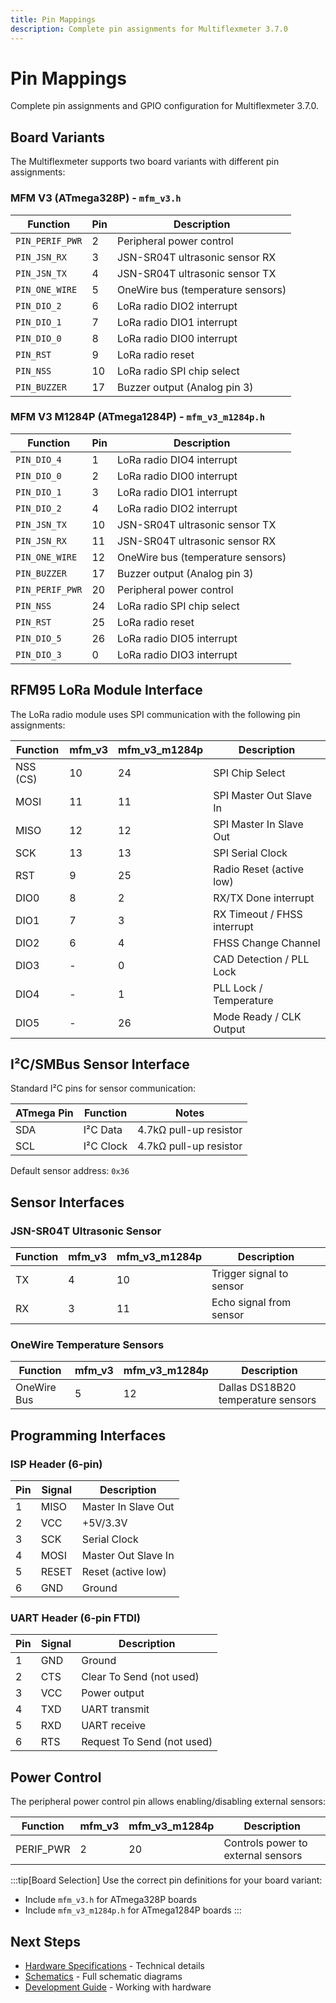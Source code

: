 ```yaml
---
title: Pin Mappings
description: Complete pin assignments for Multiflexmeter 3.7.0
---
```


# Pin Mappings

Complete pin assignments and GPIO configuration for Multiflexmeter 3.7.0.

## Board Variants

The Multiflexmeter supports two board variants with different pin assignments:

### MFM V3 (ATmega328P) - `mfm_v3.h`

| Function | Pin | Description |
|----------|-----|-------------|
| `PIN_PERIF_PWR` | 2 | Peripheral power control |
| `PIN_JSN_RX` | 3 | JSN-SR04T ultrasonic sensor RX |
| `PIN_JSN_TX` | 4 | JSN-SR04T ultrasonic sensor TX |
| `PIN_ONE_WIRE` | 5 | OneWire bus (temperature sensors) |
| `PIN_DIO_2` | 6 | LoRa radio DIO2 interrupt |
| `PIN_DIO_1` | 7 | LoRa radio DIO1 interrupt |
| `PIN_DIO_0` | 8 | LoRa radio DIO0 interrupt |
| `PIN_RST` | 9 | LoRa radio reset |
| `PIN_NSS` | 10 | LoRa radio SPI chip select |
| `PIN_BUZZER` | 17 | Buzzer output (Analog pin 3) |

### MFM V3 M1284P (ATmega1284P) - `mfm_v3_m1284p.h`

| Function | Pin | Description |
|----------|-----|-------------|
| `PIN_DIO_4` | 1 | LoRa radio DIO4 interrupt |
| `PIN_DIO_0` | 2 | LoRa radio DIO0 interrupt |
| `PIN_DIO_1` | 3 | LoRa radio DIO1 interrupt |
| `PIN_DIO_2` | 4 | LoRa radio DIO2 interrupt |
| `PIN_JSN_TX` | 10 | JSN-SR04T ultrasonic sensor TX |
| `PIN_JSN_RX` | 11 | JSN-SR04T ultrasonic sensor RX |
| `PIN_ONE_WIRE` | 12 | OneWire bus (temperature sensors) |
| `PIN_BUZZER` | 17 | Buzzer output (Analog pin 3) |
| `PIN_PERIF_PWR` | 20 | Peripheral power control |
| `PIN_NSS` | 24 | LoRa radio SPI chip select |
| `PIN_RST` | 25 | LoRa radio reset |
| `PIN_DIO_5` | 26 | LoRa radio DIO5 interrupt |
| `PIN_DIO_3` | 0 | LoRa radio DIO3 interrupt |

## RFM95 LoRa Module Interface

The LoRa radio module uses SPI communication with the following pin assignments:

| Function | mfm_v3 | mfm_v3_m1284p | Description |
|----------|--------|---------------|-------------|
| NSS (CS) | 10 | 24 | SPI Chip Select |
| MOSI | 11 | 11 | SPI Master Out Slave In |
| MISO | 12 | 12 | SPI Master In Slave Out |
| SCK | 13 | 13 | SPI Serial Clock |
| RST | 9 | 25 | Radio Reset (active low) |
| DIO0 | 8 | 2 | RX/TX Done interrupt |
| DIO1 | 7 | 3 | RX Timeout / FHSS interrupt |
| DIO2 | 6 | 4 | FHSS Change Channel |
| DIO3 | - | 0 | CAD Detection / PLL Lock |
| DIO4 | - | 1 | PLL Lock / Temperature |
| DIO5 | - | 26 | Mode Ready / CLK Output |

## I²C/SMBus Sensor Interface

Standard I²C pins for sensor communication:

| ATmega Pin | Function | Notes |
|-----------|----------|-------|
| SDA | I²C Data | 4.7kΩ pull-up resistor |
| SCL | I²C Clock | 4.7kΩ pull-up resistor |

Default sensor address: `0x36`

## Sensor Interfaces

### JSN-SR04T Ultrasonic Sensor

| Function | mfm_v3 | mfm_v3_m1284p | Description |
|----------|--------|---------------|-------------|
| TX | 4 | 10 | Trigger signal to sensor |
| RX | 3 | 11 | Echo signal from sensor |

### OneWire Temperature Sensors

| Function | mfm_v3 | mfm_v3_m1284p | Description |
|----------|--------|---------------|-------------|
| OneWire Bus | 5 | 12 | Dallas DS18B20 temperature sensors |

## Programming Interfaces

### ISP Header (6-pin)

| Pin | Signal | Description |
|-----|--------|-------------|
| 1 | MISO | Master In Slave Out |
| 2 | VCC | +5V/3.3V |
| 3 | SCK | Serial Clock |
| 4 | MOSI | Master Out Slave In |
| 5 | RESET | Reset (active low) |
| 6 | GND | Ground |

### UART Header (6-pin FTDI)

| Pin | Signal | Description |
|-----|--------|-------------|
| 1 | GND | Ground |
| 2 | CTS | Clear To Send (not used) |
| 3 | VCC | Power output |
| 4 | TXD | UART transmit |
| 5 | RXD | UART receive |
| 6 | RTS | Request To Send (not used) |

## Power Control

The peripheral power control pin allows enabling/disabling external sensors:

| Function | mfm_v3 | mfm_v3_m1284p | Description |
|----------|--------|---------------|-------------|
| PERIF_PWR | 2 | 20 | Controls power to external sensors |

:::tip[Board Selection]
Use the correct pin definitions for your board variant:
- Include `mfm_v3.h` for ATmega328P boards
- Include `mfm_v3_m1284p.h` for ATmega1284P boards
:::

## Next Steps

- [Hardware Specifications](/hardware/specifications/) - Technical details
- [Schematics](/hardware/schematics/) - Full schematic diagrams
- [Development Guide](/development/development-guide/) - Working with hardware
